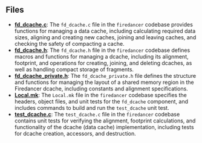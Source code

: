 
## Files
- **[fd_dcache.c](dcache/fd_dcache.c.driver.md)**: The `fd_dcache.c` file in the `firedancer` codebase provides functions for managing a data cache, including calculating required data sizes, aligning and creating new caches, joining and leaving caches, and checking the safety of compacting a cache.
- **[fd_dcache.h](dcache/fd_dcache.h.driver.md)**: The `fd_dcache.h` file in the `firedancer` codebase defines macros and functions for managing a dcache, including its alignment, footprint, and operations for creating, joining, and deleting dcaches, as well as handling compact storage of fragments.
- **[fd_dcache_private.h](dcache/fd_dcache_private.h.driver.md)**: The `fd_dcache_private.h` file defines the structure and functions for managing the layout of a shared memory region in the Firedancer dcache, including constants and alignment specifications.
- **[Local.mk](dcache/Local.mk.driver.md)**: The `Local.mk` file in the `firedancer` codebase specifies the headers, object files, and unit tests for the `fd_dcache` component, and includes commands to build and run the `test_dcache` unit test.
- **[test_dcache.c](dcache/test_dcache.c.driver.md)**: The `test_dcache.c` file in the `firedancer` codebase contains unit tests for verifying the alignment, footprint calculations, and functionality of the dcache (data cache) implementation, including tests for dcache creation, accessors, and destruction.
